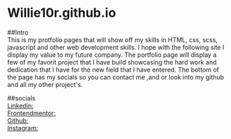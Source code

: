 # Willie10r.github.io

##Intro<br/>
This is my protfolio pages that will show off my skills in HTML, css, scss, javascript and other web development skills.
I hope with the following site I display my value to my future company.
The portfolio page will display a few of my favorit project that I have build showcasing the hard work and dedication that I have for the new field that I have entered. The bottom of the page has my socials so you can contact me ,and or look into my github and all my other project's.

##socials<br/>
[Linkedin:](//www.linkedin.com/in/willie-morris-0b2571229/)<br/>
[Frontendmentor:](https://www.frontendmentor.io/profile/Willie10r)<br/>
[Github:](https://github.com/willie10r)<br/>
[Instagram:](https://www.instagram.com/zx10rwillie/)

